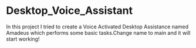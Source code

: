 # Desktop_Voice_Assistant
In this project I tried to create a Voice Activated Desktop Assistance named Amadeus which performs some basic tasks.Change name to main and it will start working!

